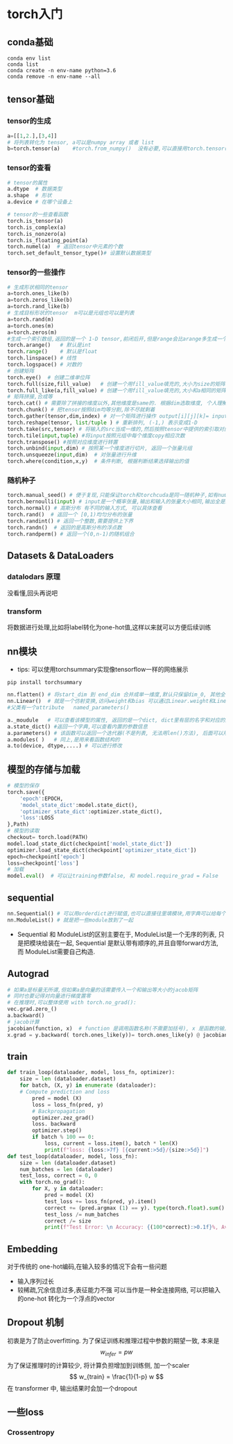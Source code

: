 # torch入门
## conda基础
```shell
conda env list
conda list 
conda create -n env-name python=3.6
conda remove -n env-name --all
```
## tensor基础
### tensor的生成
```python
a=[[1,2.],[3,4]]
# 将列表转化为 tensor, a可以是numpy array 或者 list 
b=torch.tensor(a)    #torch.from_numpy()  没有必要,可以直接用torch.tensor()
```
### tensor的查看
```python
# tensor的属性
a.dtype  # 数据类型
a.shape  # 形状
a.device # 在哪个设备上

# tensor的一些查看函数
torch.is_tensor(a)  
torch.is_complex(a)
torch.is_nonzero(a)
torch.is_floating_point(a)
torch.numel(a)  # 返回tensor中元素的个数
torch.set_default_tensor_type()# 设置默认数据类型
```
### tensor的一些操作
```python
# 生成形状相同的tensor
a=torch.ones_like(b)
a=torch.zeros_like(b)
a=torch.rand_like(b)
# 生成目标形状的tensor  m可以是元组也可以是列表
a=torch.rand(m)
a=torch.ones(m)
a=torch.zeros(m)
#生成一个索引数组,返回的是一个 1-D tensor,前闭后开,但是range会比arange多生成一个
torch.arange()   # 默认是int
torch.range()    # 默认是float
torch.linspace() # 线性
torch.logspace() # 对数的
# 创建矩阵
torch.eye()  # 创建二维单位阵
torch.full(size,fill_value)   # 创建一个用fill_value填充的,大小为size的矩阵
torch.full_like(a,fill_value) # 创建一个用fill_value填充的,大小和a相同的矩阵
# 矩阵拼接,合成等
torch.cat() # 需要除了拼接的维度以外,其他维度是same的. 根据dim选取维度, 个人理解,dim就是中括号的层数,从外往里, 从0开始加
torch.chunk() # 把tensor按照dim均等分割,除不尽就剩着  
torch.gather(tensor,dim,index) # 对一个矩阵进行操作 output[i][j][k]= input[index[i][j][k]][j][k]  对于选定的index维度按照index进行指定,从左往右,从零开始依次增大
torch.reshape(tensor, list/tuple ) # 重新排列, (-1,) 表示变成1-D
torch.take(src,tensor) # 将输入的src当成一维的,然后按照tensor中提供的索引取对应位置的元素,所得数组大小和tensor一样
torch.tile(input,tuple) #将input按照元组中每个维度copy相应次数
torch.transpose() #按照对应维度进行转置
torch.unbind(input,dim) # 按照某一个维度进行切片, 返回一个张量元组
torch.unsqueeze(input,dim)  # 对张量进行升维
torch.where(condition,x,y)  # 条件判断, 根据判断结果选择输出的值
```
### 随机种子
```python
torch.manual_seed() # 便于复现,只能保证torch和torchcuda是同一随机种子,如有numpy 需要另外设置
torch.bernoulli(input) # input是一个概率张量,输出和输入的张量大小相同,输出全是1或0
torch.normal() # 高斯分布 有不同的输入方式, 可以具体查看
torch.rand()  # 返回一个 [0,1)均匀分布的张量
torch.randint() # 返回一个整数,需要提供上下界
torch.randn()  # 返回的是高斯分布的浮点数
torch.randperm() # 返回一个(0,n-1)的随机组合
```
## Datasets & DataLoaders
### datalodars 原理
没看懂,回头再说吧
### transform
将数据进行处理,比如将label转化为one-hot值,这样以来就可以方便后续训练

## nn模块
- tips: 可以使用torchsummary实现像tensorflow一样的网络展示

```shell
pip install torchsummary
```

```python
nn.flatten() # 将start_dim 到 end_dim 合并成单一维度,默认只保留dim_0, 其他全部展开
nn.Linear()  # 就是一个仿射变换,访问weight和bias 可以通过Linear.weight和Linear.bias
#父类有一个attribute   named_parameters()

a._moudule   # 可以查看该模型的属性, 返回的是一个dict, dict里有层的名字和对应的配置信息(输入输出, 偏差等)
a.state_dict() #返回一个字典,可以查看内置的参数信息
a.parameters() # 该函数可以返回一个迭代器(不是列表, 无法用len()方法), 后面可以用一个for循环print出来,这样也可以查看数值
a.modules( )   # 同上,是用来看函数结构的
a.to(device, dtype,....) # 可以进行修改 
```

## 模型的存储与加载
```python
# 模型的保存
torch.save({
    'epoch':EPOCH,
    'model_state_dict':model.state_dict(),
    'optimizer_state_dict':optimizer.state_dict(),
    'loss':LOSS
},Path)
# 模型的读取
checkout= torch.load(PATH)
model.load_state_dict(checkpoint['model_state_dict'])
optimizer.load_state_dict(checkpoint['optimizer_state_dict'])
epoch=checkpoint['epoch']
loss=checkpoint['loss']
# 加载
model.eval()  # 可以让training参数false, 和 model.require_grad = False
```
## sequential
```python
nn.Sequential() # 可以用orderdict进行赋值,也可以直接往里填模块,用字典可以给每个层用键值命名
nn.ModuleList() # 就是把一些module放到了一起
```

- Sequential 和 ModuleList的区别主要在于, ModuleList是一个无序的列表, 只是把模块给装在一起, Sequential 是默认带有顺序的,并且自带forward方法, 而 ModuleList需要自己构造.

## Autograd
```python
# 如果a是标量无所谓,但如果a是向量的话需要传入一个和输出等大小的jacob矩阵
# 同时也要记得对向量进行梯度置零   
# 在推理时,可以整体使用 with torch.no_grad():
vec.grad.zero_()
a.backward() 
# jacob计算
jacobian(function, x)  # function 是调用函数名称(不需要加括号), x 是函数的输入
x.grad = y.backward( torch.ones_like(y))= torch.ones_like(y) @ jacobian( y,x) # @ 表示矩阵相乘
```

## train
```python
def train_loop(dataloader, model, loss_fn, optimizer):
    size = len (dataloader.dataset)
    for batch, (X, y) in enumerate (dataloader):
    # Compute prediction and loss
        pred = model (X)
        loss = loss_fn(pred, y)
        # Backpropagation
        optimizer.zez_grad()
        loss. backward
        optimizer.step()
        if batch % 100 == 0:
            loss, current = loss.item(), batch * len(X)
            print(f"loss: {loss:>7f} [{current:>5d}/{size:>5d}]")
def test_loop(dataloader, model, loss_fn):
    size = len (dataloader.dataset)
    num_batches = len (dataloader)
    test_loss, correct = 0, 0
    with torch.no_grad():
        for X, y in dataloader:
            pred = model (X)
            test_loss += loss_fn(pred, y).item()
            correct += (pred.argmax (1) == y). type(torch.float).sum().item()
            test_loss /= num_batches
            correct /= size
            print(f"Test Error: \n Accuracy: {(100*correct):>0.1f}%, Avg loss: {test_loss:>8f}\n")
```
## Embedding
对于传统的 one-hot编码,在输入较多的情况下会有一些问题
- 输入序列过长
- 较稀疏,冗余信息过多,表征能力不强
可以当作是一种全连接网络, 可以把输入的one-hot 转化为一个浮点的vector

## Dropout 机制
初衷是为了防止overfitting. 为了保证训练和推理过程中参数的期望一致, 本来是
$$
w_{infer}=pw
$$
为了保证推理时的计算较少, 将计算负担增加到训练侧, 加一个scaler
$$
w_{train} = \frac{1}{1-p} w
$$
在 transformer 中, 输出结果时会加一个dropout
## 一些loss
### Crossentropy